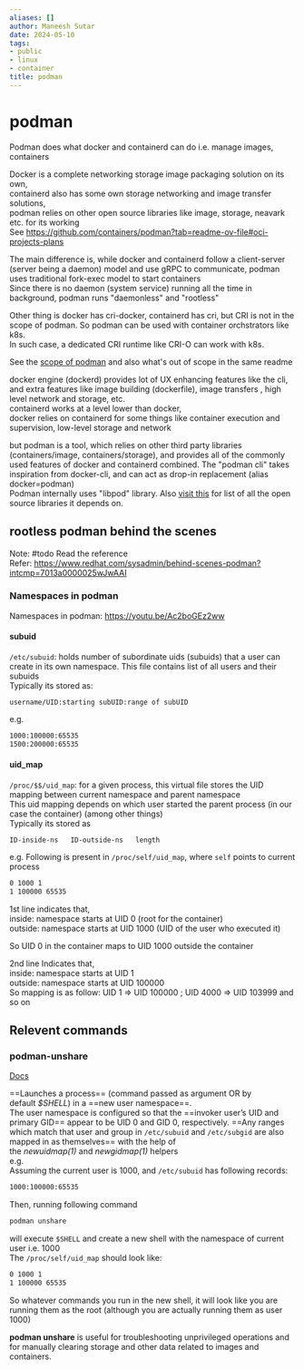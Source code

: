```yaml
---
aliases: []
author: Maneesh Sutar
date: 2024-05-10
tags:
- public
- linux
- container
title: podman
---
```


# podman

Podman does what docker and containerd can do i.e. manage images, containers

Docker is a complete networking storage image packaging solution on its own,  
containerd also has some own storage networking and image transfer solutions,  
podman relies on other open source libraries like image, storage, neavark etc. for its working  
See <https://github.com/containers/podman?tab=readme-ov-file#oci-projects-plans>

The main difference is, while docker and containerd follow a client-server (server being a daemon) model and use gRPC to communicate, podman uses traditional fork-exec model to start containers  
Since there is no daemon (system service) running all the time in background, podman runs "daemonless" and "rootless"

Other thing is docker has cri-docker, containerd has cri, but  CRI is not in the scope of podman. So podman can be used with container orchstrators like k8s.  
In such case, a dedicated CRI runtime like CRI-O can work with k8s.

See the [scope of podman](https://github.com/containers/podman?tab=readme-ov-file#overview-and-scope) and also what's out of scope in the same readme

docker engine (dockerd) provides lot of UX enhancing features like the cli, and extra features like image building (dockerfile), image transfers , high level network and storage,  etc.  
containerd works at a level lower than docker,  
docker relies on containerd for some things like container execution and supervision, low-level storage and network

but podman is a tool, which relies on other third party libraries (containers/image, containers/storage), and provides all of the commonly used features of docker and containerd combined. The "podman cli" takes inspiration from docker-cli, and can act as drop-in replacement (alias docker=podman)  
Podman internally uses "libpod" library. Also [visit this](https://github.com/containers/podman?tab=readme-ov-file#oci-projects-plans) for list of all the open source libraries it depends on.

## rootless podman behind the scenes

Note: #todo Read the reference  
Refer: <https://www.redhat.com/sysadmin/behind-scenes-podman?intcmp=7013a0000025wJwAAI>

### Namespaces in podman

Namespaces in podman: <https://youtu.be/Ac2boGEz2ww>

#### subuid

`/etc/subuid`: holds number of subordinate uids (subuids) that a user can create in its own namespace. This file contains list of all users and their subuids  
Typically its stored as:

`username/UID:starting subUID:range of subUID`

e.g.

````bash
1000:100000:65535
1500:200000:65535
````

#### uid_map

`/proc/$$/uid_map`: for a given process, this virtual file stores the UID mapping between current namespace and parent namespace  
This uid mapping depends on which user started the parent process (in our case the container) (among other things)  
Typically its stored as

`ID-inside-ns   ID-outside-ns   length`

e.g.  Following is present in `/proc/self/uid_map`, where `self` points to current process

````bash
0 1000 1
1 100000 65535
````

1st line indicates that,  
inside: namespace starts at UID 0 (root for the container)  
outside: namespace starts at UID 1000 (UID of the user who executed it)

So UID 0 in the container maps to UID 1000 outside the container

2nd line Indicates that,  
inside: namespace starts at UID 1  
outside: namespace starts at UID 100000  
So mapping is as follow: UID 1 => UID 100000 ; UID 4000 => UID 103999 and so on

## Relevent commands

### podman-unshare

[Docs](https://docs.podman.io/en/latest/markdown/podman-unshare.1.html)

==Launches a process== (command passed as argument OR by default *$SHELL*) in a ==new user namespace==.  
The user namespace is configured so that the ==invoker user’s UID and primary GID== appear to be UID 0 and GID 0, respectively. ==Any ranges which match that user and group in `/etc/subuid` and `/etc/subgid` are also mapped in as themselves== with the help of the *newuidmap(1)* and *newgidmap(1)* helpers  
e.g.  
Assuming the current user is 1000, and `/etc/subuid` has following records:

````bash
1000:100000:65535
````

Then, running following command

````bash
podman unshare
````

will execute `$SHELL` and create a new shell with the namespace of current user i.e. 1000  
The `/proc/self/uid_map` should look like:

````bash
0 1000 1 
1 100000 65535
````

So whatever commands you run in the new shell,  it will look like you are running them as the root (although you are actually running them as user 1000)

**podman unshare** is useful for troubleshooting unprivileged operations and for manually clearing storage and other data related to images and containers.
